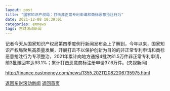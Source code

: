```yaml
---
layout: post
title: "国家知识产权局：打击非正常专利申请和商标恶意抢注行为"
date: 2021-12-08 10:39:01
categories: emnews
tags: 东财滚动新闻
---
```


记者今天从国家知识产权局第四季度例行新闻发布会上了解到，今年以来，国家知识产权局聚焦高质量发展，开展打击不以保护创新为目的的非正常专利申请和商标恶意抢注行为专项整治，2021年累计向地方通报4批次81.5万件非正常专利申请，前3批撤回率达93.1%；累计打击恶意商标注册申请37.6万件。(央视新闻)

<http://finance.eastmoney.com/news/1355,202112082206735975.html>

[返回东财滚动新闻](./emnews/)
[返回首页](./)